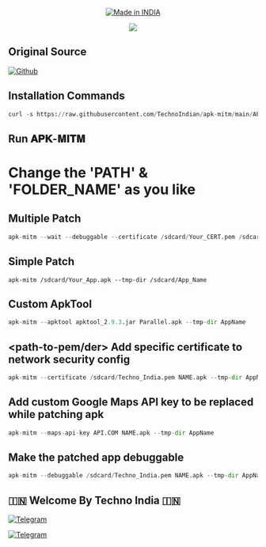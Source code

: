 <p align="center">
<a href="https://t.me/rktechnoindians"><img title="Made in INDIA" src="https://img.shields.io/badge/MADE%20IN-INDIA-SCRIPT?colorA=%23ff8100&colorB=%23017e40&colorC=%23ff0000&style=for-the-badge"></a>
</p>

<a name="readme-top"></a>



<p align="center"> 
<a href="https://t.me/rktechnoindians"><img src="https://readme-typing-svg.herokuapp.com?font=Fira+Code&weight=800&size=35&pause=1000&color=F74848&center=true&vCenter=true&random=false&width=435&lines=𝐀𝐏𝐊-𝐌𝐈𝐓𝐌-𝐢𝐧-𝐓𝐞𝐫𝐦𝐮𝐱" /></a>
 </p>

## Original Source
[![Github](https://img.shields.io/badge/GitHub-red?style=for-the-badge&logo=github)](https://github.com/shroudedcode/apk-mitm)


## Installation Commands
```python
curl -s https://raw.githubusercontent.com/TechnoIndian/apk-mitm/main/APK-MITM-in-Termux.sh | bash
```

## Run 𝐀𝐏𝐊-𝐌𝐈𝐓𝐌
# Change the 'PATH' & 'FOLDER_NAME' as you like
## Multiple Patch
```python
apk-mitm --wait --debuggable --certificate /sdcard/Your_CERT.pem /sdcard/AppName.apk --tmp-dir /sdcard/AppName
```

## Simple Patch
```
apk-mitm /sdcard/Your_App.apk --tmp-dir /sdcard/App_Name
```

## Custom ApkTool
```Python
apk-mitm --apktool apktool_2.9.3.jar Parallel.apk --tmp-dir AppName
```

## <path-to-pem/der> Add specific certificate to network security config

```Python
apk-mitm --certificate /sdcard/Techno_India.pem NAME.apk --tmp-dir AppName
```

## <api-key> Add custom Google Maps API key to be replaced while patching apk
 
```Python
apk-mitm --maps-api-key API.COM NAME.apk --tmp-dir AppName
```

## Make the patched app debuggable

```Python
apk-mitm --debuggable /sdcard/Techno_India.pem NAME.apk --tmp-dir AppName
```


## 🇮🇳 Welcome By Techno India 🇮🇳

[![Telegram](https://img.shields.io/badge/TELEGRAM-CHANNEL-red?style=for-the-badge&logo=telegram)](https://t.me/rktechnoindians)
  </a><p>
[![Telegram](https://img.shields.io/badge/TELEGRAM-OWNER-red?style=for-the-badge&logo=telegram)](https://t.me/RK_TECHNO_INDIA)
</p>
